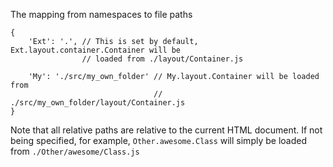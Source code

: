 The mapping from namespaces to file paths

    {
        'Ext': '.', // This is set by default, Ext.layout.container.Container will be
                    // loaded from ./layout/Container.js

        'My': './src/my_own_folder' // My.layout.Container will be loaded from
                                    // ./src/my_own_folder/layout/Container.js
    }

Note that all relative paths are relative to the current HTML document.
If not being specified, for example, <code>Other.awesome.Class</code>
will simply be loaded from <code>./Other/awesome/Class.js</code>
